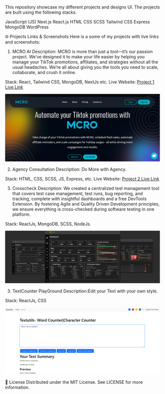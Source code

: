 This repository showcase my different projects and designs UI. The projects are built using the following stacks.

JavaScript (JS)
Next.js
React.js
HTML
CSS
SCSS
Tailwind CSS
Express
MongoDB
WordPress 


🌐 Projects Links & Screenshots
Here is a some of my projects with live links and screenshots:

1. MCRO AI
Description: MCRO is more than just a tool—it’s our passion project. We’ve designed it to make your life easier by helping you manage your TikTok promotions, affiliates, and strategies without all the usual headaches. We’re all about giving you the tools you need to scale, collaborate, and crush it online.


Stack: React, Tailwind CSS, MongoDB, NextJs etc.
Live Website: [Project 1 Live Link](https://mcro.ai/)

![Project 1 Screenshot](./assets/mcroai.PNG)

2. Agency Consultation
Description: Do More with Agency.


Stack: HTML, CSS, SCSS, JS, Express, etc.
Live Website: [Project 2 Live Link](https://agencymarket.netlify.app/)


3. Crosscheck
Description: We created a centralized test management tool that covers test case management, test runs, bug reporting, and tracking, complete with insightful dashboards and a free DevTools Extension. By fostering Agile and Quality Driven Development principles, we ensure everything is cross-checked during software testing in one platform.


Stack: ReactJs, MongoDB, SCSS, NodeJs.

![Project 1 Screenshot](./assets/crosscheckbyahmad.PNG)



3. TextCounter PlayGround
Description:Edit your Text with your own style.


Stack: ReactJs, CSS

![Project 1 Screenshot](./assets/textcounter.PNG)




📝 License
Distributed under the MIT License. See LICENSE for more information.
